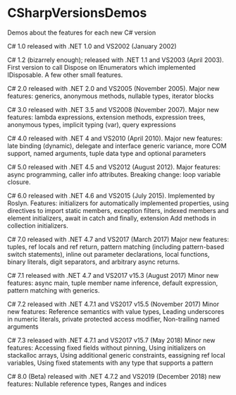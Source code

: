 # CSharpVersionsDemos
Demos about the features for each new C# version

C# 1.0 released with .NET 1.0 and VS2002 (January 2002)

C# 1.2 (bizarrely enough); released with .NET 1.1 and VS2003 (April 2003). First version to call Dispose on IEnumerators which implemented IDisposable. A few other small features.

C# 2.0 released with .NET 2.0 and VS2005 (November 2005). Major new features: generics, anonymous methods, nullable types, iterator blocks

C# 3.0 released with .NET 3.5 and VS2008 (November 2007). Major new features: lambda expressions, extension methods, expression trees, anonymous types, implicit typing (var), query expressions

C# 4.0 released with .NET 4 and VS2010 (April 2010). Major new features: late binding (dynamic), delegate and interface generic variance, more COM support, named arguments, tuple data type and optional parameters

C# 5.0 released with .NET 4.5 and VS2012 (August 2012). Major features: async programming, caller info attributes. Breaking change: loop variable closure.

C# 6.0 released with .NET 4.6 and VS2015 (July 2015). Implemented by Roslyn. Features: initializers for automatically implemented properties, using directives to import static members, exception filters, indexed members and element initializers, await in catch and finally, extension Add methods in collection initializers.

C# 7.0 released with .NET 4.7 and VS2017 (March 2017) Major new features: tuples, ref locals and ref return, pattern matching (including pattern-based switch statements), inline out parameter declarations, local functions, binary literals, digit separators, and arbitrary async returns.

C# 7.1 released with .NET 4.7 and VS2017 v15.3 (August 2017) Minor new features: async main, tuple member name inference, default expression, pattern matching with generics.

C# 7.2 released with .NET 4.7.1 and VS2017 v15.5 (November 2017) Minor new features: Reference semantics with value types, Leading underscores in numeric literals, private protected access modifier, Non-trailing named arguments

C# 7.3 released with .NET 4.7.1 and VS2017 v15.7 (May 2018) Minor new features: Accessing fixed fields without pinning, Using initializers on stackalloc arrays, Using additional generic constraints, eassigning ref local variables, Using fixed statements with any type that supports a pattern

C# 8.0 (Beta) released with .NET 4.7.2 and VS2019 (December 2018) new features: Nullable reference types, Ranges and indices